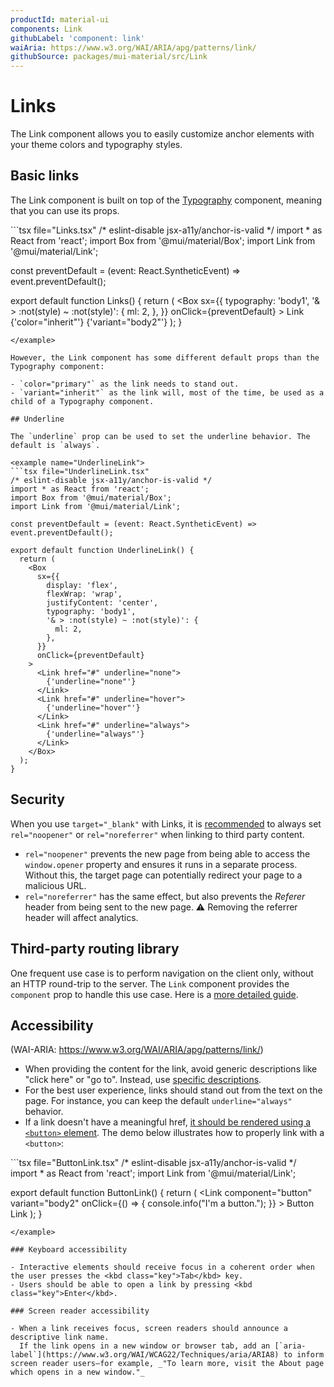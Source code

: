 ```yaml
---
productId: material-ui
components: Link
githubLabel: 'component: link'
waiAria: https://www.w3.org/WAI/ARIA/apg/patterns/link/
githubSource: packages/mui-material/src/Link
---
```


# Links

The Link component allows you to easily customize anchor elements with your theme colors and typography styles.

## Basic links

The Link component is built on top of the [Typography](https://mui.com/material-ui/api/typography/) component, meaning that you can use its props.

<example name="Links">
```tsx file="Links.tsx"
/* eslint-disable jsx-a11y/anchor-is-valid */
import * as React from 'react';
import Box from '@mui/material/Box';
import Link from '@mui/material/Link';

const preventDefault = (event: React.SyntheticEvent) => event.preventDefault();

export default function Links() {
  return (
    <Box
      sx={{
        typography: 'body1',
        '& > :not(style) ~ :not(style)': {
          ml: 2,
        },
      }}
      onClick={preventDefault}
    >
      <Link href="#">Link</Link>
      <Link href="#" color="inherit">
        {'color="inherit"'}
      </Link>
      <Link href="#" variant="body2">
        {'variant="body2"'}
      </Link>
    </Box>
  );
}
```
</example>

However, the Link component has some different default props than the Typography component:

- `color="primary"` as the link needs to stand out.
- `variant="inherit"` as the link will, most of the time, be used as a child of a Typography component.

## Underline

The `underline` prop can be used to set the underline behavior. The default is `always`.

<example name="UnderlineLink">
```tsx file="UnderlineLink.tsx"
/* eslint-disable jsx-a11y/anchor-is-valid */
import * as React from 'react';
import Box from '@mui/material/Box';
import Link from '@mui/material/Link';

const preventDefault = (event: React.SyntheticEvent) => event.preventDefault();

export default function UnderlineLink() {
  return (
    <Box
      sx={{
        display: 'flex',
        flexWrap: 'wrap',
        justifyContent: 'center',
        typography: 'body1',
        '& > :not(style) ~ :not(style)': {
          ml: 2,
        },
      }}
      onClick={preventDefault}
    >
      <Link href="#" underline="none">
        {'underline="none"'}
      </Link>
      <Link href="#" underline="hover">
        {'underline="hover"'}
      </Link>
      <Link href="#" underline="always">
        {'underline="always"'}
      </Link>
    </Box>
  );
}
```
</example>

## Security

When you use `target="_blank"` with Links, it is [recommended](https://developers.google.com/web/tools/lighthouse/audits/noopener) to always set `rel="noopener"` or `rel="noreferrer"` when linking to third party content.

- `rel="noopener"` prevents the new page from being able to access the `window.opener` property and ensures it runs in a separate process.
  Without this, the target page can potentially redirect your page to a malicious URL.
- `rel="noreferrer"` has the same effect, but also prevents the _Referer_ header from being sent to the new page.
  ⚠️ Removing the referrer header will affect analytics.

## Third-party routing library

One frequent use case is to perform navigation on the client only, without an HTTP round-trip to the server.
The `Link` component provides the `component` prop to handle this use case.
Here is a [more detailed guide](https://mui.com/material-ui/integrations/routing/#link).

## Accessibility

(WAI-ARIA: https://www.w3.org/WAI/ARIA/apg/patterns/link/)

- When providing the content for the link, avoid generic descriptions like "click here" or "go to".
  Instead, use [specific descriptions](https://developers.google.com/web/tools/lighthouse/audits/descriptive-link-text).
- For the best user experience, links should stand out from the text on the page. For instance, you can keep the default `underline="always"` behavior.
- If a link doesn't have a meaningful href, [it should be rendered using a `<button>` element](https://github.com/jsx-eslint/eslint-plugin-jsx-a11y/blob/HEAD/docs/rules/anchor-is-valid.md).
  The demo below illustrates how to properly link with a `<button>`:

<example name="ButtonLink">
```tsx file="ButtonLink.tsx"
/* eslint-disable jsx-a11y/anchor-is-valid */
import * as React from 'react';
import Link from '@mui/material/Link';

export default function ButtonLink() {
  return (
    <Link
      component="button"
      variant="body2"
      onClick={() => {
        console.info("I'm a button.");
      }}
    >
      Button Link
    </Link>
  );
}
```
</example>

### Keyboard accessibility

- Interactive elements should receive focus in a coherent order when the user presses the <kbd class="key">Tab</kbd> key.
- Users should be able to open a link by pressing <kbd class="key">Enter</kbd>.

### Screen reader accessibility

- When a link receives focus, screen readers should announce a descriptive link name.
  If the link opens in a new window or browser tab, add an [`aria-label`](https://www.w3.org/WAI/WCAG22/Techniques/aria/ARIA8) to inform screen reader users—for example, _"To learn more, visit the About page which opens in a new window."_